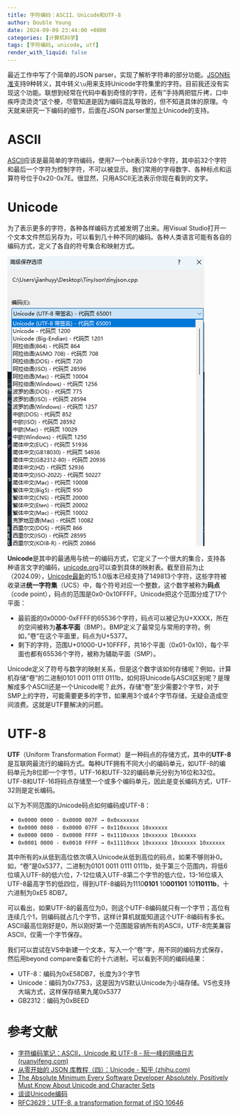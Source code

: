 ```yaml
---
title: 字符编码：ASCII、Unicode和UTF-8
author: Double Young
date: 2024-09-09 23:44:00 +0800
categories: [计算机科学]
tags: [字符编码, unicode, utf]
render_with_liquid: false
---
```


最近工作中写了个简单的JSON parser，实现了解析字符串的部分功能。[JSON标准](https://www.json.org/json-en.html)支持9种转义，其中转义`\u`用来支持Unicode字符集里的字符。目前我还没有实现这个功能。联想到经常在代码中看到奇怪的字符，还有”手持两把锟斤拷，口中疾呼烫烫烫“这个梗，尽管知道是因为编码混乱导致的，但不知道具体的原理。今天就来研究一下编码的细节，后面在JSON parser里加上Unicode的支持。

# ASCII

[ASCII](https://computersciencewiki.org/index.php/ASCII)应该是最简单的字符编码，使用7一个bit表示128个字符，其中前32个字符和最后一个字符为控制字符，不可以被显示。我们常用的字母数字、各种标点和运算符号位于0x20-0x7E。很显然，只用ASCII无法表示你现在看到的文字。

# Unicode

为了表示更多的字符，各种各样编码方式被发明了出来。用Visual Studio打开一个文本文件然后另存为，可以看到几十种不同的编码。各种人类语言可能有各自的编码方式，定义了各自的符号集合和映射方式。

![image.png](/assets/img/20240909/image.png)

**Unicode**是其中的最通用与统一的编码方式，它定义了一个很大的集合，支持各种语言文字的编码，[unicode.org](https://home.unicode.org/)可以查到具体的映射表。截至目前为止（2024.09），[Unicode最新](https://www.unicode.org/versions/latest)的15.1.0版本已经支持了149813个字符，这些字符被收录进**统一字符集**（UCS）中，每个符号对应一个整数，这个数字被称为**码点**（code point），码点的范围是0x0-0x10FFFF。Unicode把这个范围分成了17个平面：

- 最前面的0x0000-0xFFFF的65536个字符，码点可以被记为U+XXXX，所在的空间被称为**基本平面**（BMP）。BMP定义了最常见与常用的字符。例如，”卷“在这个平面里，码点为U+5377。
- 剩下的字符，范围U+01000-U+10FFFF，共16个平面（0x01-0x10)，每个平面也都有65536个字符，被称为辅助平面（SMP）。

Unicode定义了符号与数字的映射关系，但是这个数字该如何存储呢？例如，计算机存储“卷”的二进制0101 0011 0111 0111b，如何将Unicode与ASCII区别呢？是理解成多个ASCII还是一个Unicode呢？此外，存储“卷”至少需要2个字节，对于SMP上的字符，可能需要更多的字节，如果用3个或4个字节存储，无疑会造成空间浪费。这就是UTF要解决的问题。

# UTF-8

**UTF**（Uniform Transformation Format）是一种码点的存储方式，其中的**UTF-8**是互联网最流行的编码方式。每种UTF拥有不同大小的编码单元，如UTF-8的编码单元为8位即一个字节，UTF-16和UTF-32的编码单元分别为16位和32位。UTF-8和UTF-16将码点存储至一个或多个编码单元，因此是变长编码方式，UTF-32则是定长编码。

以下为不同范围的Unicode码点如何编码成UTF-8：

- `0x0000 0000 - 0x0000 007F → 0x0xxxxxxx`
- `0x0000 0080 - 0x0000 07FF → 0x110xxxxx 10xxxxxx`
- `0x0000 0800 - 0x0000 FFFF → 0x1110xxxx 10xxxxxx 10xxxxxx`
- `0x0001 0000 - 0x0010 FFFF → 0x11110xxx 10xxxxxx 10xxxxxx 10xxxxxx`

其中所有的x从低到高位依次填入Unicode从低到高位的码点，如果不够则补0。如，“卷”是0x5377，二进制为0101 0011 0111 0111b，处于第三个范围内，将低6位填入UTF-8的低六位，7-12位填入UTF-8第二个字节的低六位，13-16位填入UTF-8最高字节的低四位，得到UTF-8编码为1110**0101** 10**001101** 10**110111b**，十六进制为0xE5 8DB7。

可以看出，如果UTF-8的最高位为0，则这个UTF-8编码就只有一个字节；高位有连续几个1，则编码就占几个字节，这样计算机就能知道这个UTF-8编码有多长。ASCII最高位刚好是0，所以刚好第一个范围能容纳所有的ASCII，UTF-8完美兼容ASCII，仅需一个字节保存。

我们可以尝试在VS中新建一个文本，写入一个“卷”字，用不同的编码方式保存，然后用beyond compare查看它的十六进制，可以看到不同的编码结果：

- UTF-8：编码为0xE58DB7，长度为3个字节
- Unicode：编码为0x7753，这是因为VS默认Unicode为小端存储。VS也支持大端方式，这样保存结果九尾0x5377
- GB2312：编码为0xBEED

# 参考文献

- [字符编码笔记：ASCII，Unicode 和 UTF-8 - 阮一峰的网络日志 (ruanyifeng.com)](https://www.ruanyifeng.com/blog/2007/10/ascii_unicode_and_utf-8.html)
- [从零开始的 JSON 库教程（四）：Unicode - 知乎 (zhihu.com)](https://zhuanlan.zhihu.com/p/22731540)
- [The Absolute Minimum Every Software Developer Absolutely, Positively Must Know About Unicode and Character Sets](https://www.joelonsoftware.com/articles/Unicode.html)
- [谈谈Unicode编码](https://www.pconline.com.cn/pcedu/empolder/gj/other/0505/616631.html)
- [RFC3629：UTF-8, a transformation format of ISO 10646](https://www.ietf.org/rfc/rfc3629.txt)